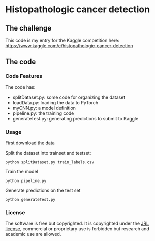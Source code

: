 # Histopathologic cancer detection 

## The challenge
This code is my entry for the Kaggle competition here: https://www.kaggle.com/c/histopathologic-cancer-detection

## The code
### Code Features

The code has:
 - splitDataset.py: some code for organizing the dataset
 - loadData.py: loading the data to PyTorch
 - myCNN.py: a model definition
 - pipeline.py: the training code
 - generateTest.py: generating predictions to submit to Kaggle


### Usage

First download the data

Split the dataset into trainset and testset:
```
python splitDataset.py train_labels.csv
```

Train the model
```
python pipeline.py
```

Generate predictions on the test set
```
python generateTest.py
```

### License

The software is free but copyrighted. It is copyrighted under the [JRL license](https://en.wikipedia.org/wiki/Java_Research_License), commercial or proprietary use is forbidden but research and academic use are allowed.


